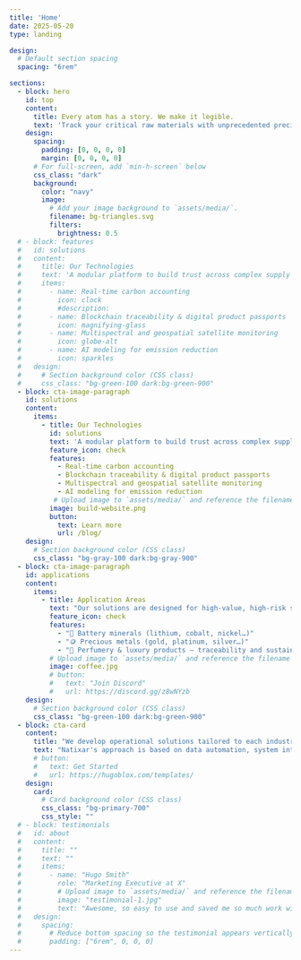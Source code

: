 ```yaml
---
title: 'Home'
date: 2025-05-20
type: landing

design:
  # Default section spacing
  spacing: "6rem"

sections:
  - block: hero
    id: top
    content:
      title: Every atom has a story. We make it legible.
      text: 'Track your critical raw materials with unprecedented precision: blockchain, satellite data, material fingerprinting, carbon analysis.'
    design:
      spacing:
        padding: [0, 0, 0, 0]
        margin: [0, 0, 0, 0]
      # For full-screen, add `min-h-screen` below
      css_class: "dark"
      background:
        color: "navy"
        image:
          # Add your image background to `assets/media/`.
          filename: bg-triangles.svg
          filters:
            brightness: 0.5
  # - block: features
  #   id: solutions
  #   content:
  #     title: Our Technologies
  #     text: 'A modular platform to build trust across complex supply chains:'
  #     items:
  #       - name: Real-time carbon accounting
  #         icon: clock
  #         #description: 
  #       - name: Blockchain traceability & digital product passports
  #         icon: magnifying-glass 
  #       - name: Multispectral and geospatial satellite monitoring
  #         icon: globe-alt
  #       - name: AI modeling for emission reduction
  #         icon: sparkles 
  #   design:
  #     # Section background color (CSS class)
  #     css_class: "bg-green-100 dark:bg-green-900"
  - block: cta-image-paragraph
    id: solutions
    content:
      items:
        - title: Our Technologies
          id: solutions 
          text: 'A modular platform to build trust across complex supply chains:'
          feature_icon: check
          features:
            - Real-time carbon accounting
            - Blockchain traceability & digital product passports
            - Multispectral and geospatial satellite monitoring
            - AI modeling for emission reduction
           # Upload image to `assets/media/` and reference the filename here
          image: build-website.png
          button:
            text: Learn more
            url: /blog/
    design:
      # Section background color (CSS class)
      css_class: "bg-gray-100 dark:bg-gray-900"
  - block: cta-image-paragraph
    id: applications 
    content:
      items:
        - title: Application Areas
          text: "Our solutions are designed for high-value, high-risk supply chains:"
          feature_icon: check
          features:
            - "🔋 Battery minerals (lithium, cobalt, nickel…)"
            - "🪙 Precious metals (gold, platinum, silver…)"
            - "🌸 Perfumery & luxury products – traceability and sustainability of rare ingredients"
          # Upload image to `assets/media/` and reference the filename here
          image: coffee.jpg
          # button:
          #   text: "Join Discord"
          #   url: https://discord.gg/z8wNYzb
    design:
      # Section background color (CSS class)
      css_class: "bg-green-100 dark:bg-green-900"
  - block: cta-card
    content:
      title: "We develop operational solutions tailored to each industry, need, and geography."
      text: "Natixar's approach is based on data automation, system interoperability, transparency, and regulatory foresight."
      # button:
      #   text: Get Started
      #   url: https://hugoblox.com/templates/
    design:
      card:
        # Card background color (CSS class)
        css_class: "bg-primary-700"
        css_style: ""
  # - block: testimonials
  #   id: about
  #   content:
  #     title: ""
  #     text: ""
  #     items:
  #       - name: "Hugo Smith"
  #         role: "Marketing Executive at X"
  #         # Upload image to `assets/media/` and reference the filename here
  #         image: "testimonial-1.jpg"
  #         text: "Awesome, so easy to use and saved me so much work with the swappable pre-designed sections!"
  #   design:
  #     spacing:
  #       # Reduce bottom spacing so the testimonial appears vertically centered between sections
  #       padding: ["6rem", 0, 0, 0]
---
```

